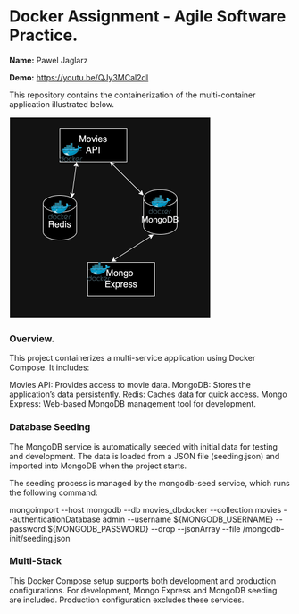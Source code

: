 # Docker Assignment - Agile Software Practice. 

__Name:__ Pawel Jaglarz

__Demo:__ https://youtu.be/QJy3MCal2dI



This repository contains the containerization of the multi-container application illustrated below.

![](./images/arch.png)


### Overview.
This project containerizes a multi-service application using Docker Compose. It includes:

Movies API: Provides access to movie data.
MongoDB: Stores the application’s data persistently.
Redis: Caches data for quick access.
Mongo Express: Web-based MongoDB management tool for development.


### Database Seeding
The MongoDB service is automatically seeded with initial data for testing and development. The data is loaded from a JSON file (seeding.json) and imported into MongoDB when the project starts.

The seeding process is managed by the mongodb-seed service, which runs the following command:

mongoimport --host mongodb --db movies_dbdocker --collection movies --authenticationDatabase admin --username ${MONGODB_USERNAME} --password ${MONGODB_PASSWORD} --drop --jsonArray --file /mongodb-init/seeding.json



### Multi-Stack
This Docker Compose setup supports both development and production configurations. For development, Mongo Express and MongoDB seeding are included. Production configuration excludes these services.
